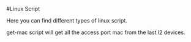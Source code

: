 #Linux Script

Here you can find different types of linux script.

get-mac script will get all the access port mac from the last l2 devices.
